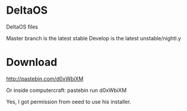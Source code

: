 DeltaOS
=======

DeltaOS files

Master branch is the latest stable
Develop is the latest unstable/nightl.y


Download
=======
http://pastebin.com/d0xWbiXM

Or inside computercraft:
pastebin run d0xWbiXM

Yes, I got permission from oeed to use his installer.
